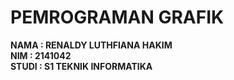 # PEMROGRAMAN GRAFIK

**NAMA : RENALDY LUTHFIANA HAKIM**
<BR>
**NIM : 2141042**
<BR>
**STUDI : S1 TEKNIK INFORMATIKA**
